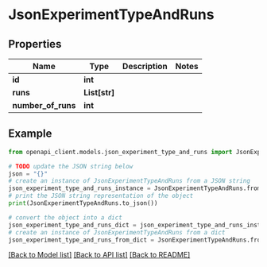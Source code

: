 # JsonExperimentTypeAndRuns


## Properties

Name | Type | Description | Notes
------------ | ------------- | ------------- | -------------
**id** | **int** |  | 
**runs** | **List[str]** |  | 
**number_of_runs** | **int** |  | 

## Example

```python
from openapi_client.models.json_experiment_type_and_runs import JsonExperimentTypeAndRuns

# TODO update the JSON string below
json = "{}"
# create an instance of JsonExperimentTypeAndRuns from a JSON string
json_experiment_type_and_runs_instance = JsonExperimentTypeAndRuns.from_json(json)
# print the JSON string representation of the object
print(JsonExperimentTypeAndRuns.to_json())

# convert the object into a dict
json_experiment_type_and_runs_dict = json_experiment_type_and_runs_instance.to_dict()
# create an instance of JsonExperimentTypeAndRuns from a dict
json_experiment_type_and_runs_from_dict = JsonExperimentTypeAndRuns.from_dict(json_experiment_type_and_runs_dict)
```
[[Back to Model list]](../README.md#documentation-for-models) [[Back to API list]](../README.md#documentation-for-api-endpoints) [[Back to README]](../README.md)


